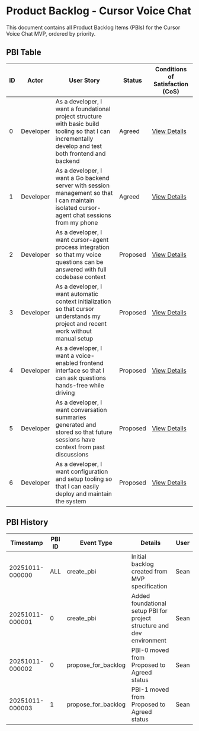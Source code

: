 # Product Backlog - Cursor Voice Chat

This document contains all Product Backlog Items (PBIs) for the Cursor Voice Chat MVP, ordered by priority.

## PBI Table

| ID | Actor | User Story | Status | Conditions of Satisfaction (CoS) |
|----|-------|------------|--------|----------------------------------|
| 0 | Developer | As a developer, I want a foundational project structure with basic build tooling so that I can incrementally develop and test both frontend and backend | Agreed | [View Details](./0/prd.md) |
| 1 | Developer | As a developer, I want a Go backend server with session management so that I can maintain isolated cursor-agent chat sessions from my phone | Agreed | [View Details](./1/prd.md) |
| 2 | Developer | As a developer, I want cursor-agent process integration so that my voice questions can be answered with full codebase context | Proposed | [View Details](./2/prd.md) |
| 3 | Developer | As a developer, I want automatic context initialization so that cursor understands my project and recent work without manual setup | Proposed | [View Details](./3/prd.md) |
| 4 | Developer | As a developer, I want a voice-enabled frontend interface so that I can ask questions hands-free while driving | Proposed | [View Details](./4/prd.md) |
| 5 | Developer | As a developer, I want conversation summaries generated and stored so that future sessions have context from past discussions | Proposed | [View Details](./5/prd.md) |
| 6 | Developer | As a developer, I want configuration and setup tooling so that I can easily deploy and maintain the system | Proposed | [View Details](./6/prd.md) |

## PBI History

| Timestamp | PBI ID | Event Type | Details | User |
|-----------|--------|------------|---------|------|
| 20251011-000000 | ALL | create_pbi | Initial backlog created from MVP specification | Sean |
| 20251011-000001 | 0 | create_pbi | Added foundational setup PBI for project structure and dev environment | Sean |
| 20251011-000002 | 0 | propose_for_backlog | PBI-0 moved from Proposed to Agreed status | Sean |
| 20251011-000003 | 1 | propose_for_backlog | PBI-1 moved from Proposed to Agreed status | Sean |

